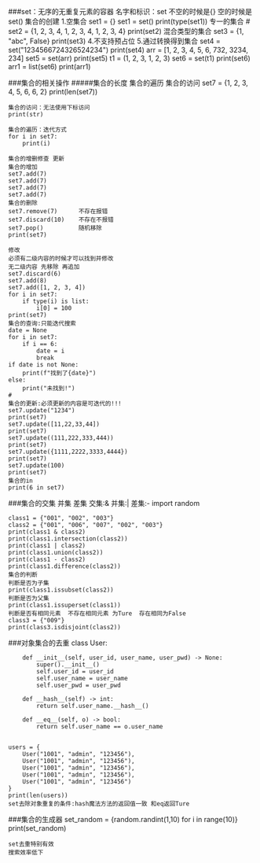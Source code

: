 ###set：无序的无重复元素的容器
    名字和标识：set 不空的时候是{} 空的时候是set()
    集合的创建
    1.空集合
    set1 = {}
    set1 = set()
    print(type(set1))
    专一的集合
    #
    set2 = {1, 2, 3, 4, 1, 2, 3, 4, 1, 2, 3, 4}
    print(set2)
    混合类型的集合
    set3 = {1, "abc", False}
    print(set3)
    4.不支持预占位
    5.通过转换得到集合
    set4 = set("1234566724326524234")
    print(set4)
    arr = [1, 2, 3, 4, 5, 6, 732, 3234, 234]
    set5 = set(arr)
    print(set5)
    t1 = (1, 2, 3, 1, 2, 3)
    set6 = set(t1)
    print(set6)
    arr1 = list(set6)
    print(arr1)

###集合的相关操作
#####集合的长度  集合的遍历 集合的访问
    set7 = {1, 2, 3, 4, 5, 6, 6, 2}
    print(len(set7))
    
    集合的访问：无法使用下标访问
    print(str)
    
    集合的遍历：迭代方式
    for i in set7:
        print(i)
    
    集合的增删修查 更新
    集合的增加
    set7.add(7)
    set7.add(7)
    set7.add(7)
    set7.add(7)
    集合的删除
    set7.remove(7)      不存在报错
    set7.discard(10)    不存在不报错
    set7.pop()          随机移除
    print(set7)
    
    修改
    必须有二级内容的时候才可以找到并修改
    无二级内容 先移除 再追加
    set7.discard(6)
    set7.add(8)
    set7.add([1, 2, 3, 4])
    for i in set7:
        if type(i) is list:
            i[0] = 100
    print(set7)
    集合的查询:只能迭代搜索
    date = None
    for i in set7:
        if i == 6:
            date = i
            break
    if date is not None:
        print(f"找到了{date}")
    else:
        print("未找到!")
    #
    集合的更新:必须更新的内容是可迭代的!!!
    set7.update("1234")
    print(set7)
    set7.update([11,22,33,44])
    print(set7)
    set7.update((111,222,333,444))
    print(set7)
    set7.update({1111,2222,3333,4444})
    print(set7)
    set7.update(100)
    print(set7)
    集合的in
    print(6 in set7)

###集合的交集 并集 差集
    交集:&
    并集:|
    差集:-
    import random
    
    class1 = {"001", "002", "003"}
    class2 = {"001", "006", "007", "002", "003"}
    print(class1 & class2)
    print(class1.intersection(class2))
    print(class1 | class2)
    print(class1.union(class2))
    print(class1 - class2)
    print(class1.difference(class2))
    集合的判断
    判断是否为子集
    print(class1.issubset(class2))
    判断是否为父集
    print(class1.issuperset(class1))
    判断是否有相同元素  不存在相同元素 为Ture  存在相同为False
    class3 = {"009"}
    print(class3.isdisjoint(class2))


###对象集合的去重
    class User:
    
        def __init__(self, user_id, user_name, user_pwd) -> None:
            super().__init__()
            self.user_id = user_id
            self.user_name = user_name
            self.user_pwd = user_pwd
    
        def __hash__(self) -> int:
            return self.user_name.__hash__()
    
        def __eq__(self, o) -> bool:
            return self.user_name == o.user_name


    users = {
        User("1001", "admin", "123456"),
        User("1001", "admin", "123456"),
        User("1001", "admin", "123456"),
        User("1001", "admin", "123456"),
        User("1001", "admin", "123456")
    }
    print(len(users))
    set去除对象重复的条件:hash魔法方法的返回值一致 和eq返回Ture




###集合的生成器
    set_random = {random.randint(1,10) for i in range(10)}
    print(set_random)


    set去重特别有效
    搜索效率低下
